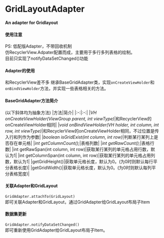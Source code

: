 # GridLayoutAdapter
**An adapter for Gridlayout**

#### 使用注意
PS: 低配版Adapter，不带回收机制    
仿RecyclerView.Adpater配置而成，主要用于多行多列表格的绘制。    
目前只实现了notifyDataSetChanged()功能

#### Adapter的使用
和RecyclerView差不多
继承BaseGridAdapter类，实现`onCreateViewHolder`和`onBindViewHolder`方法，并实现一些表格相关的方法。

#### BaseGridAdapter方法简介
(以下斜体均为抽象方法)
|方法|简介|
|:-:|:-:|
|*VH onCreateViewHolder(ViewGroup parent, int viewType)*|和RecyclerView的onCreateViewHolder相同|
|*void onBindViewHolder(VH holder, int column, int row, int viewType)*|和RecyclerView的onCreateViewHolder相同，不过位置是传入行和列作为参数|
|*boolean isGridExist(int column, int row)*|判断某行某列上是否存在单元格|
|*int getColumnCount();*|表格列数|
|*int getRawCount();*|表格行数|
|int getRawSpan(int column, int row)|获取某行某列的单元格占用行数，默认为1|
|int getColumnSpan(int column, int row)|获取某行某列的单元格占用列数，默认为1|
|getGridHeight()|获取单元格长度，默认为0。(为0时则默认每行平分表格长度)|
|getGridWidth()|获取单元格长度，默认为0。(为0时则默认每列平分表格宽度)|


#### 关联Adapter和GridLayout 
`GridAdapter.attachTo(GridLayout)`     
即可关联Adapter和GridLayout，通过GridAdapter给GridLayout布局子Item

#### 数据集更新     
`
GridAdapter.notifyDataSetChanged()
`     
即可重新使用GridAdapter给GridLayout布局子Item。
